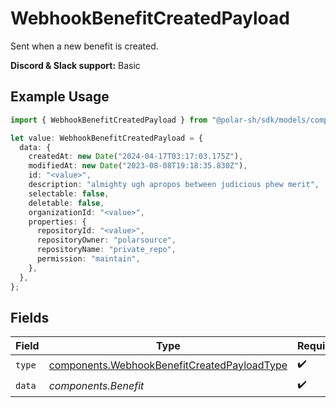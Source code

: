 # WebhookBenefitCreatedPayload

Sent when a new benefit is created.

**Discord & Slack support:** Basic

## Example Usage

```typescript
import { WebhookBenefitCreatedPayload } from "@polar-sh/sdk/models/components";

let value: WebhookBenefitCreatedPayload = {
  data: {
    createdAt: new Date("2024-04-17T03:17:03.175Z"),
    modifiedAt: new Date("2023-08-08T19:18:35.830Z"),
    id: "<value>",
    description: "almighty ugh apropos between judicious phew merit",
    selectable: false,
    deletable: false,
    organizationId: "<value>",
    properties: {
      repositoryId: "<value>",
      repositoryOwner: "polarsource",
      repositoryName: "private_repo",
      permission: "maintain",
    },
  },
};
```

## Fields

| Field                                                                                                      | Type                                                                                                       | Required                                                                                                   | Description                                                                                                |
| ---------------------------------------------------------------------------------------------------------- | ---------------------------------------------------------------------------------------------------------- | ---------------------------------------------------------------------------------------------------------- | ---------------------------------------------------------------------------------------------------------- |
| `type`                                                                                                     | [components.WebhookBenefitCreatedPayloadType](../../models/components/webhookbenefitcreatedpayloadtype.md) | :heavy_check_mark:                                                                                         | N/A                                                                                                        |
| `data`                                                                                                     | *components.Benefit*                                                                                       | :heavy_check_mark:                                                                                         | N/A                                                                                                        |